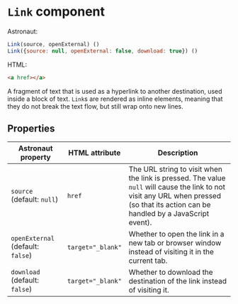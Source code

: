 # `Link` component
Astronaut:
```javascript
Link(source, openExternal) ()
Link({source: null, openExternal: false, download: true}) ()
```

HTML:
```html
<a href></a>
```

A fragment of text that is used as a hyperlink to another destination, used inside a block of text. `Link`s are rendered as inline elements, meaning that they do not break the text flow, but still wrap onto new lines.

## Properties
| Astronaut property | HTML attribute | Description |
|---|---|---|
|`source` (default: `null`) | `href` | The URL string to visit when the link is pressed. The value `null` will cause the link to not visit any URL when pressed (so that its action can be handled by a JavaScript event). |
|`openExternal` (default: `false`) | `target="_blank"` | Whether to open the link in a new tab or browser window instead of visiting it in the current tab. |
|`download` (default: `false`) | `target="_blank"` | Whether to download the destination of the link instead of visiting it. |